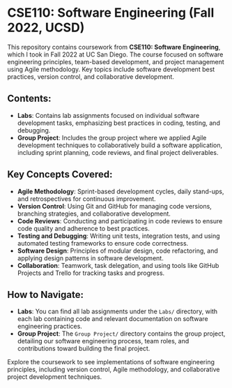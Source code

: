 # CSE110: Software Engineering (Fall 2022, UCSD)

This repository contains coursework from **CSE110: Software Engineering**, which I took in Fall 2022 at UC San Diego. The course focused on software engineering principles, team-based development, and project management using Agile methodology. Key topics include software development best practices, version control, and collaborative development.

## Contents:

- **Labs**: Contains lab assignments focused on individual software development tasks, emphasizing best practices in coding, testing, and debugging.
- **Group Project**: Includes the group project where we applied Agile development techniques to collaboratively build a software application, including sprint planning, code reviews, and final project deliverables.

## Key Concepts Covered:

- **Agile Methodology**: Sprint-based development cycles, daily stand-ups, and retrospectives for continuous improvement.
- **Version Control**: Using Git and GitHub for managing code versions, branching strategies, and collaborative development.
- **Code Reviews**: Conducting and participating in code reviews to ensure code quality and adherence to best practices.
- **Testing and Debugging**: Writing unit tests, integration tests, and using automated testing frameworks to ensure code correctness.
- **Software Design**: Principles of modular design, code refactoring, and applying design patterns in software development.
- **Collaboration**: Teamwork, task delegation, and using tools like GitHub Projects and Trello for tracking tasks and progress.

## How to Navigate:

- **Labs**: You can find all lab assignments under the `Labs/` directory, with each lab containing code and relevant documentation on software engineering practices.
- **Group Project**: The `Group Project/` directory contains the group project, detailing our software engineering process, team roles, and contributions toward building the final project.


Explore the coursework to see implementations of software engineering principles, including version control, Agile methodology, and collaborative project development techniques.
